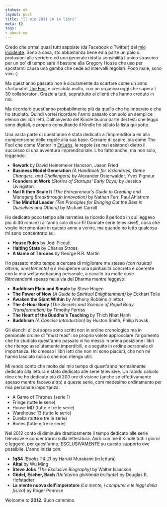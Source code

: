 ```yaml
--- 
status: ok
layout: post
title: "Il mio 2011 in 14 libri"
meta: {}
tags: 
- about-me
---
```


Credo che ormai quasi tutti sappiate (da Facebook o Twitter) del [mio incidente][1]. Sono a casa, sto abbastanza bene ed a parte un paio di protusioni alle vertebre ed una generale ridotta sensibilità l'unico strascico per un po' di tempo sarà il bastone alla Gregory House che uso per spostarmi causa una gamba che cede ad intervalli regolari. Poco male, sono vivo :)  
  
Ma quest'anno passato non è sicuramente da scartare come un anno sfortunato! [The Fool][2] è cresciuta molto, con un organico oggi che supera i 30 collaboratori. Grazie a tutti, soprattutto ai clienti che hanno creduto in noi.  
  
Ma ricorderò quest'anno probabilmente più da quello che ho imparato e che ho studiato. Quindi vorrei ricordare l'anno passato con solo un semplice elenco dei libri letti. Dall'avvento del Kindle buona parte dei testi che leggo sono digitali, e proprio consultando il Kindle ho stilato la lista qui sotto.  
  
Una vasta parte di quest'anno è stata dedicata all'imprenditoria ed alla comprensione delle regole alla sua base. Cercare di capire, sia come The Fool che come Mentor in [EnLabs][3], le regole (se mai esistono) dietro il successo di una avventura imprenditoriale. L'ho fatto anche, ma non solo, leggendo:  

* **Rework** by David Heinemeier Hansson, Jason Fried
* **Business Model Generation** *(A Handbook for Visionaries, Game Changers, and Challengers)* by Alexander Osterwalder, Yves Pigneur
* **Founders at Work** *(Stories of Startups' Early Days)* by Jessica Livingston
* **Nail It then Scale It** *(The Entrepreneur's Guide to Creating and Managing Breakthrough Innovation)* by Nathan Furr, Paul Ahlstrom
* **The Mindful Leader** *(Ten Principles for Bringing Out the Best in Ourselves and Others)* by Michael Carroll

Ho dedicato poco tempo alla narrativa (e ricordo il periodo in cui leggevo più di 30 romanzi all'anno solo di sci-fi! Dannate serie televisive!), cosa che voglio incrementare in questo anno a venire, ma quando ho letto qualcosa mi sono concentrato su:

* **House Rules** by Jodi Picoult
* **Halting State** by Charles Stross
* **A Game of Thrones** by George R.R. Martin

Ho passato molto tempo a cercare di migliorare me stesso *(con risultati alterni, onestamente)* e a recuperare una spiritualità concreta e coerente con la mia weltanschauung personale, a cavallo tra molte cose. Ritrovandomi spesso nella via del Dharma mentre leggevo:

* **Buddhism Plain and Simple** by Steve Hagen
* **The Power of Now** *(A Guide to Spiritual Enlightenment)* by Eckhart Tolle
* **Awaken the Giant Within** by Anthony Robbins (riletto)
* **The 4-Hour Body** *(The Secrets and Science of Rapid Body Transformation)* by Timothy Ferriss
* **The Heart of the Buddha's Teaching** by Thich Nhat Hanh
* **Buddhism** *(A Concise Introduction)* by Huston Smith, Philip Novak
  
Gli elenchi di cui sopra sono scritti non in ordine cronologico ma in personale ordine di "must read": se proprio volete approcciare l'argomento che ho studiato quest'anno passato vi ho messo in prima posizione i libri che ritengo assolutamente imperdibili, e a seguito in ordine personale di importanza. Ho omesso i libri letti che non mi sono piaciuti, che non mi hanno lasciato nulla o che non ritengo utili.  
  
Mi rendo conto che molto del mio tempo di quest'anno normalmente dedicato alla lettura è stato dedicato alle serie televisive. Un rapido calcolo dice che ho dedicato più di 200 ore di visione (anche se effettivamente spesso mentre facevo altro) a queste serie, com medesimo ordinamento per mia personale importanza:

* A Game of Thrones (serie 1)
* Fringe (tutte le serie)
* House MD (tutte e tre le serie)
* Warehouse 13 (tutte le serie)
* Eureka (tutte e tre le serie)
* Bones (tutte e tre le serie)

Nel 2012 conto di diminuire drasticamente il tempo dedicato alle serie televisive e concentrarmi sulla letteratura. Avrò con me il Kindle tutti i giorni e leggerò, per quest'anno, ESCLUSIVAMENTE su questo supporto ove possibile. L'anno inizia con:

* **1q84** *(Books 1 & 2)* by Haruki Murakami (in lettura)
* **Altai** by Wu Ming
* **Steve Jobs** *(The Exclusive Biography)* by Walter Isaacson
* **Gödel, Escher, Bach** *(Un'eterna ghirlanda brillante)* by Douglas R. Hofstadter
* **La mente nuova dell'imperatore** *(La mente, i computer e le leggi della fisica)* by Roger Penrose

Welcome to **2012**. Buon cammino.

[1]: http://www.gazzettadiparma.it/primapagina/dettaglio/2/115529/Scontro_fra_due_auto_a_San_Polo_di_Torrile:_un_ferito_grave.html
[2]: http://thefool.it
[3]: http://www.enlabs.com/index.php/en/about-us/our-mentors
